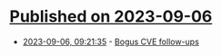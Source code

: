 # [Published on 2023-09-06](index.md)

* [2023-09-06, 09:21:35](https://lobste.rs/s/voyfzz/bogus_cve_follow_ups) - [Bogus CVE follow-ups](https://daniel.haxx.se/blog/2023/09/05/bogus-cve-follow-ups/)
